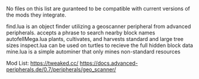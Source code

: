 No files on this list are guranteed to be compatible with current versions of the mods they integrate.

find.lua is an object finder utilizing a geoscanner peripheral from advanced peripherals. accepts a phrase to search nearby block names
autofellMega.lua plants, cultivates, and harvests standard and large tree sizes
inspect.lua can be used on turtles to recieve the full hidden block data
mine.lua is a simple autominer that only mines non-standard resources

Mod List:
https://tweaked.cc/
https://docs.advanced-peripherals.de/0.7/peripherals/geo_scanner/
